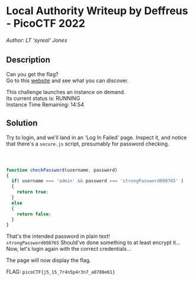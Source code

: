 # Local Authority Writeup by Deffreus - PicoCTF 2022

###### Author: LT 'syreal' Jones

## Description

Can you get the flag?<br>
Go to this [website](http://saturn.picoctf.net:62231/) and see what you can discover.

This challenge launches an instance on demand.<br>
Its current status is: RUNNING<br>
Instance Time Remaining: 14:54

## Solution

Try to login, and we'll land in an 'Log In Failed' page.
Inspect it, and notice that there's a `secure.js` script,
presumably for password checking.

```secure.js



function checkPassword(username, password)
{
  if( username === 'admin' && password === 'strongPassword098765' )
  {
    return true;
  }
  else
  {
    return false;
  }
}
```

That's the intended password in plain text!<br>
`strongPassword098765`
Should've done something to at least encrypt it...<br>
Now, let's login again with the correct credentials...

The page will now display the flag.

FLAG: `picoCTF{j5_15_7r4n5p4r3n7_a8788e61}`
